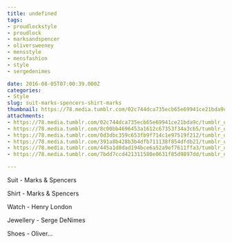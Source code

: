 ```yaml
---
title: undefined
tags:
- proudlockstyle
- proudlock
- marksandspencer
- oliversweeney
- mensstyle
- mensfashion
- style
- sergedenimes

date: 2016-08-05T07:00:39.000Z
categories:
- Style
slug: suit-marks-spencers-shirt-marks
thumbnail: https://78.media.tumblr.com/02c744dca735ecb65e69941ce21bda9c/tumblr_obdwup4aRL1rhrm24o5_1280.jpg
attachments:
- https://78.media.tumblr.com/02c744dca735ecb65e69941ce21bda9c/tumblr_obdwup4aRL1rhrm24o5_1280.jpg
- https://78.media.tumblr.com/8c00bb4696453a1612c67353f34a3cb5/tumblr_obdwup4aRL1rhrm24o1_1280.jpg
- https://78.media.tumblr.com/0d3dbc359c653fb9f714c1e97519f212/tumblr_obdwup4aRL1rhrm24o3_1280.jpg
- https://78.media.tumblr.com/391a8b428b3b4dfb711138f854dfdb21/tumblr_obdwup4aRL1rhrm24o4_1280.jpg
- https://78.media.tumblr.com/445a1d8dad194bce6a52a9ef7611ffa3/tumblr_obdwup4aRL1rhrm24o6_1280.jpg
- https://78.media.tumblr.com/7bdd7ccd421311580e0631f85d9897dd/tumblr_obdwup4aRL1rhrm24o7_1280.jpg

---
```


Suit - Marks & Spencers 

  Shirt - Marks & Spencers 

  Watch - Henry London 

  Jewellery - Serge DeNimes 

  Shoes - Oliver...
